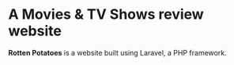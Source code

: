 # A Movies & TV Shows review website

__Rotten Potatoes__ is a website built using Laravel, a PHP framework. 


